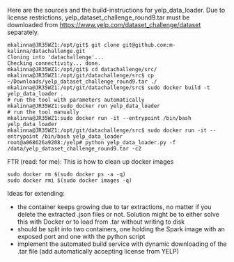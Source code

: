 Here are the sources and the build-instructions for yelp_data_loader.
Due to license restrictions, yelp_dataset_challenge_round9.tar must be downloaded from 
https://www.yelp.com/dataset_challenge/dataset separately.
```
mkalinna@JR35WZ1:/opt/git$ git clone git@github.com:m-kalinna/datachallenge.git
Cloning into 'datachallenge'...
Checking connectivity... done.
mkalinna@JR35WZ1:/opt/git$ cd datachallenge/src/
mkalinna@JR35WZ1:/opt/git/datachallenge/src$ cp ~/Downloads/yelp_dataset_challenge_round9.tar ./
mkalinna@JR35WZ1:/opt/git/datachallenge/src$ sudo docker build -t yelp_data_loader .
# run the tool with parameters automatically
mkalinna@JR35WZ1:sudo docker run yelp_data_loader
# run the tool manually
mkalinna@JR35WZ1:sudo docker run -it --entrypoint /bin/bash yelp_data_loader
mkalinna@JR35WZ1:/opt/git/datachallenge/src$ sudo docker run -it --entrypoint /bin/bash yelp_data_loader
root@a068626a9208:/yelp# python yelp_data_loader.py -f /data/yelp_dataset_challenge_round9.tar -c2
```
FTR (read: for me): This is how to clean up docker images
```
sudo docker rm $(sudo docker ps -a -q)
sudo docker rmi $(sudo docker images -q)
```
Ideas for extending:
- the container keeps growing due to tar extractions, no matter if you delete 
  the extracted .json files or not.
  Solution might be to either solve this with Docker or to load from .tar
  without writing to disk
- should be split into two containers, one holding the Spark image with an exposed port
  and one with the python script
- implement the automated build service with dynamic downloading of the .tar file
  (add automatically accepting license from YELP)
